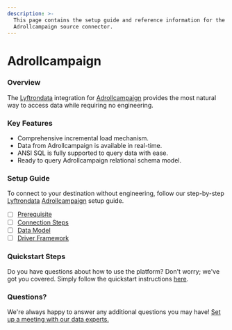 ```yaml
---
description: >-
  This page contains the setup guide and reference information for the
  Adrollcampaign source connector.
---
```


# Adrollcampaign

### Overview

The [Lyftrondata](https://www.lyftrondata.com/) integration for [Adrollcampaign](https://www.lyftrondata.com/integration/marketing-analytics/adroll/) provides the most natural way to access data while requiring no engineering.

### Key Features

* Comprehensive incremental load mechanism.
* Data from Adrollcampaign is available in real-time.
* ANSI SQL is fully supported to query data with ease.
* Ready to query Adrollcampaign relational schema model.

### Setup Guide

To connect to your destination without engineering, follow our step-by-step [Lyftrondata](https://www.lyftrondata.com/) [Adrollcampaign](https://www.lyftrondata.com/integration/marketing-analytics/adroll/) setup guide.

* [ ] [Prerequisite](prerequisite.md)
* [ ] [Connection Steps](connection-steps.md)
* [ ] [Data Model](data-model/erd.md)
* [ ] [Driver Framework](driver-framework/)

### Quickstart Steps

Do you have questions about how to use the platform? Don't worry; we've got you covered. Simply follow the quickstart instructions [here](./).

### Questions? <a href="#questions" id="questions"></a>

We're always happy to answer any additional questions you may have! [Set up a meeting with our data experts.](https://www.lyftrondata.com/book-a-meeting/)
